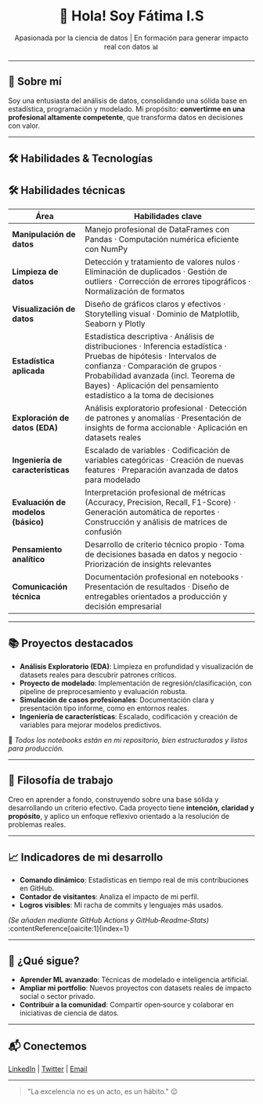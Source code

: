 <h1 align="center">👋 Hola! Soy Fátima I.S</h1>
<p align="center">
  Apasionada por la ciencia de datos | En formación para generar impacto real con datos 📊
</p>

---

## 🚀 Sobre mí
Soy una entusiasta del análisis de datos, consolidando una sólida base en estadística, programación y modelado. Mi propósito: **convertirme en una profesional altamente competente**, que transforma datos en decisiones con valor.

---

## 🛠️ Habilidades & Tecnologías
## 🛠️ Habilidades técnicas

| Área                              | Habilidades clave |
|-----------------------------------|--------------------|
| **Manipulación de datos**         | Manejo profesional de DataFrames con Pandas · Computación numérica eficiente con NumPy |
| **Limpieza de datos**             | Detección y tratamiento de valores nulos · Eliminación de duplicados · Gestión de outliers · Corrección de errores tipográficos · Normalización de formatos |
| **Visualización de datos**        | Diseño de gráficos claros y efectivos · Storytelling visual · Dominio de Matplotlib, Seaborn y Plotly |
| **Estadística aplicada**         | Estadística descriptiva · Análisis de distribuciones · Inferencia estadística · Pruebas de hipótesis · Intervalos de confianza · Comparación de grupos · Probabilidad avanzada (incl. Teorema de Bayes) · Aplicación del pensamiento estadístico a la toma de decisiones |
| **Exploración de datos (EDA)**    | Análisis exploratorio profesional · Detección de patrones y anomalías · Presentación de insights de forma accionable · Aplicación en datasets reales |
| **Ingeniería de características** | Escalado de variables · Codificación de variables categóricas · Creación de nuevas features · Preparación avanzada de datos para modelado |
| **Evaluación de modelos (básico)**| Interpretación profesional de métricas (Accuracy, Precision, Recall, F1-Score) · Generación automática de reportes · Construcción y análisis de matrices de confusión |
| **Pensamiento analítico**         | Desarrollo de criterio técnico propio · Toma de decisiones basada en datos y negocio · Priorización de insights relevantes |
| **Comunicación técnica**          | Documentación profesional en notebooks · Presentación de resultados · Diseño de entregables orientados a producción y decisión empresarial |

---

## 📚 Proyectos destacados

- **Análisis Exploratorio (EDA)**: Limpieza en profundidad y visualización de datasets reales para descubrir patrones críticos.
- **Proyecto de modelado**: Implementación de regresión/clasificación, con pipeline de preprocesamiento y evaluación robusta.
- **Simulación de casos profesionales**: Documentación clara y presentación tipo informe, como en entornos reales.
- **Ingeniería de características**: Escalado, codificación y creación de variables para mejorar modelos predictivos.

🔗 *Todos los notebooks están en mi repositorio, bien estructurados y listos para producción.*

---

## 🌱 Filosofía de trabajo
Creo en aprender a fondo, construyendo sobre una base sólida y desarrollando un criterio efectivo. Cada proyecto tiene **intención, claridad y propósito**, y aplico un enfoque reflexivo orientado a la resolución de problemas reales.

---

## 📈 Indicadores de mi desarrollo
- **Comando dinámico**: Estadísticas en tiempo real de mis contribuciones en GitHub.
- **Contador de visitantes**: Analiza el impacto de mi perfil.
- **Logros visibles**: Mi racha de commits y lenguajes más usados.

*(Se añaden mediante GitHub Actions y GitHub‑Readme‑Stats)* :contentReference[oaicite:1]{index=1}

---

## 🔭 ¿Qué sigue?
- **Aprender ML avanzado**: Técnicas de modelado e inteligencia artificial.
- **Ampliar mi portfolio**: Nuevos proyectos con datasets reales de impacto social o sector privado.
- **Contribuir a la comunidad**: Compartir open‑source y colaborar en iniciativas de ciencia de datos.

---

## 📬 Conectemos
[LinkedIn](https://www.linkedin.com/in/tu-perfil) | [Twitter](https://twitter.com/tu-perfil) | [Email](mailto:tu.email@dominio.com)

---

> "La excelencia no es un acto, es un hábito." 😉


